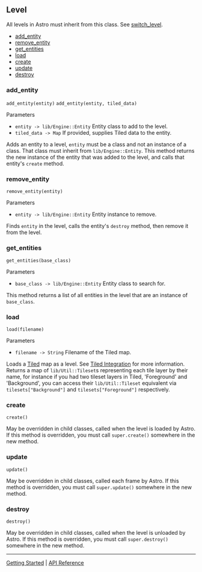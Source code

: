 ## Level
All levels in Astro must inherit from this class. See [switch_level](Engine.md#switch_level).

 + [add_entity](#add_entity)
 + [remove_entity](#remove_entity)
 + [get_entities](#get_entities)
 + [load](#load)
 + [create](#create)
 + [update](#update)
 + [destroy](#destroy)


### add_entity
`add_entity(entity)`
`add_entity(entity, tiled_data)`

Parameters
 + `entity -> lib/Engine::Entity` Entity class to add to the level.
 + `tiled_data -> Map` If provided, supplies Tiled data to the entity.

Adds an entity to a level, `entity` must be a class and not an instance of a class. That
class must inherit from `lib/Engine::Entity`. This method returns the new instance of the
entity that was added to the level, and calls that entity's `create` method.

### remove_entity
`remove_entity(entity)`

Parameters
 + `entity -> lib/Engine::Entity` Entity instance to remove.
 
Finds `entity` in the level, calls the entity's `destroy` method, then remove it from the level.

### get_entities
`get_entities(base_class)`

Parameters
 + `base_class -> lib/Engine::Entity` Entity class to search for.
 
This method returns a list of all entities in the level that are an instance of `base_class`.

### load
`load(filename)`

Parameters
 + `filename -> String` Filename of the Tiled map.

Loads a [Tiled](https://www.mapeditor.org/) map as a level. See [Tiled Integration](../TiledIntegration.md)
for more information. Returns a map of `lib/Util::Tileset`s representing each tile layer by their name, for
instance if you had two tileset layers in Tiled, 'Foreground' and 'Background', you can access their
`lib/Util::Tileset` equivalent via `tilesets["Background"]` and `tilesets["Foreground"]` respectively.

### create
`create()`

May be overridden in child classes, called when the level is loaded by Astro. If this method
is overridden, you must call `super.create()` somewhere in the new method.

### update
`update()`

May be overridden in child classes, called each frame by Astro. If this method
is overridden, you must call `super.update()` somewhere in the new method.

### destroy
`destroy()`

May be overridden in child classes, called when the level is unloaded by Astro. If this method
is overridden, you must call `super.destroy()` somewhere in the new method.


-----------

[Getting Started](../GettingStarted.md) | [API Reference](../API.md)